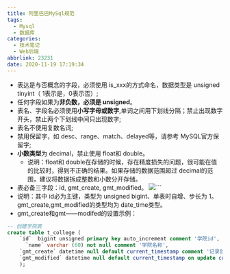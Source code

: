```yaml
---
title: 阿里巴巴MySql规范
tags:
  - Mysql
  - 数据库
categories:
  - 技术笔记
  - Web后端
abbrlink: 23231
date: 2020-11-19 17:19:34
---
```


* 表达是与否概念的字段，必须使用 is_xxx的方式命名，数据类型是 unsigned tinyint（ 1表示是，0表示否）;
* 任何字段如果为**非负数，必须是 unsigned**。
* 表名、字段名必须使用**小写字母或数字**,单词之间用下划线分隔；禁止出现数字开头，禁止两个下划线中间只出现数字;
* 表名不使用复数名词;
* 禁用保留字，如 desc、range、match、delayed等，请参考 MySQL官方保留字;
* **小数类型**为 decimal，禁止使用 float和 double。
  * 说明：float和 double在存储的时候，存在精度损失的问题，很可能在值的比较时，得到不正确的结果。如果存储的数据范围超过 decimal的范围，建议将数据拆成整数和小数分开存储。
* 表必备三字段：id, gmt_create, gmt_modified。
  ![](https://gitee.com/zhangjie0524/picgo/raw/master/img/20201123111656.png)```
 * 说明：其中 id必为主键，类型为 unsigned bigint、单表时自增、步长为 1。gmt_create,gmt_modified的类型均为 date_time类型。
* gmt_create和gmt——modifed的设置示例：
```sql
-- 创建学院表
create table t_college (
    `id`  bigint unsigned primary key auto_increment comment '学院id', 
	  `name` varchar (60) not null comment '学院名称', 
    `gmt_create` datetime null default current_timestamp comment '记录创建时间', 
    `gmt_modified` datetime null default current_timestamp on update current_timestamp comment '记录最近修改时间' 
    ); 
``` 